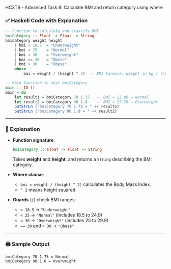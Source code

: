 HC3T8 - Advanced Task 8: Calculate BMI and return category using where



### ✅ Haskell Code with Explanation

```haskell
-- Function to calculate and classify BMI
bmiCategory :: Float -> Float -> String
bmiCategory weight height
    | bmi < 18.5  = "Underweight"
    | bmi < 25    = "Normal"
    | bmi < 30    = "Overweight"
    | bmi == 30   = "Obese"
    | bmi > 30    = "Obese"
    where
        bmi = weight / (height ^ 2)  -- BMI formula: weight in kg / (height in meters)^2

-- Main function to test bmiCategory
main :: IO ()
main = do
    let result1 = bmiCategory 70 1.75   -- BMI ≈ 22.86 → Normal
    let result2 = bmiCategory 90 1.8    -- BMI ≈ 27.78 → Overweight
    putStrLn ("bmiCategory 70 1.75 = " ++ result1)
    putStrLn ("bmiCategory 90 1.8 = " ++ result2)
```

---

### 🧠 Explanation

* **Function signature**:

  ```haskell
  bmiCategory :: Float -> Float -> String
  ```

  Takes **weight** and **height**, and returns a `String` describing the BMI category.

* **Where clause**:

  * `bmi = weight / (height ^ 2)` calculates the Body Mass Index.
  * `^ 2` means height squared.

* **Guards** (`|`) check BMI ranges:

  * `< 18.5` → `"Underweight"`
  * `< 25` → `"Normal"` (includes 18.5 to 24.9)
  * `< 30` → `"Overweight"` (includes 25 to 29.9)
  * `== 30` and `> 30` → `"Obese"`

---



### 🖨️ Sample Output

```
bmiCategory 70 1.75 = Normal
bmiCategory 90 1.8 = Overweight
```


